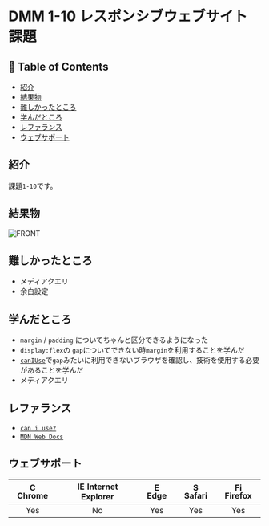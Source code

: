 # DMM 1-10 レスポンシブウェブサイト課題

## 🚩 Table of Contents

- [紹介](#紹介)
- [結果物](#結果物)
- [難しかったところ](#難しかったところ)
- [学んだところ](#学んだところ)
- [レファランス](#レファランス)
- [ウェブサポート](#ウェブサポート)

## 紹介

課題`1-10`です。

## 結果物

![FRONT](./assets/preview-1-10.gif)

## 難しかったところ

- メディアクエリ
- 余白設定

## 学んだところ

- `margin` / `padding` についてちゃんと区分できるようになった
- `display:flex`の `gap`についてできない時`margin`を利用することを学んだ
- [`canIUse`](`https://caniuse.com/`)で`gap`みたいに利用できないブラウザを確認し、技術を使用する必要があることを学んだ
- メディアクエリ

## レファランス

- [`can i use?`](https://caniuse.com/)
- [`MDN Web Docs`](https://developer.mozilla.org/ja/docs/Web/JavaScript)

## ウェブサポート

| <img src="https://user-images.githubusercontent.com/1215767/34348387-a2e64588-ea4d-11e7-8267-a43365103afe.png" alt="Chrome" width="16px" height="16px" /> Chrome | <img src="https://user-images.githubusercontent.com/1215767/34348590-250b3ca2-ea4f-11e7-9efb-da953359321f.png" alt="IE" width="16px" height="16px" /> Internet Explorer | <img src="https://user-images.githubusercontent.com/1215767/34348380-93e77ae8-ea4d-11e7-8696-9a989ddbbbf5.png" alt="Edge" width="16px" height="16px" /> Edge | <img src="https://user-images.githubusercontent.com/1215767/34348394-a981f892-ea4d-11e7-9156-d128d58386b9.png" alt="Safari" width="16px" height="16px" /> Safari | <img src="https://user-images.githubusercontent.com/1215767/34348383-9e7ed492-ea4d-11e7-910c-03b39d52f496.png" alt="Firefox" width="16px" height="16px" /> Firefox |
| :--------------------------------------------------------------------------------------------------------------------------------------------------------------: | :---------------------------------------------------------------------------------------------------------------------------------------------------------------------: | :----------------------------------------------------------------------------------------------------------------------------------------------------------: | :--------------------------------------------------------------------------------------------------------------------------------------------------------------: | :----------------------------------------------------------------------------------------------------------------------------------------------------------------: |
|                                                                               Yes                                                                                |                                                                                   No                                                                                    |                                                                             Yes                                                                              |                                                                               Yes                                                                                |                                                                                Yes                                                                                 |
